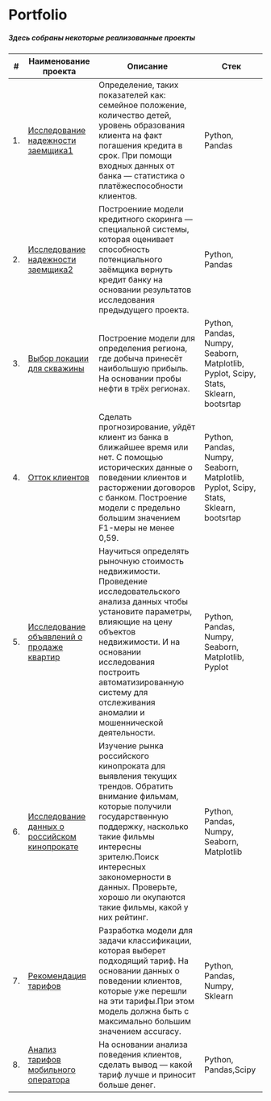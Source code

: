 # Portfolio 
##### Здесь собраны некоторые реализованные проекты


|   #    |                   **Наименование проекта**                                        |                      **Описание**                                         |                   **Стек**                 |
|--------|-----------------------------------------------------------------------------------|---------------------------------------------------------------------------|--------------------------------------------|
|   1.   |[Исследование надежности заемщика1](https://github.com/aigul74/Portfolio/blob/main/Borrower%20reliability%20research/%D0%98%D1%81%D1%81%D0%BB%D0%B5%D0%B4%D0%BE%D0%B2%D0%B0%D0%BD%D0%B8%D0%B5%20%D0%BD%D0%B0%D0%B4%D1%91%D0%B6%D0%BD%D0%BE%D1%81%D1%82%D0%B8%20%D0%B7%D0%B0%D1%91%D0%BC%D1%89%D0%B8%D0%BA%D0%BE%D0%B21.ipynb)           |Определение, таких показателей как: семейное положение, количество детей, уровень образования клиента на факт погашения кредита в срок. При помощи входных данных от банка — статистика о платёжеспособности клиентов.|Python, Pandas|                                          |
|   2.   |[Исследование надежности заемщика2](http://example.com/link "Я ссылка")            |Построениие модели кредитного скоринга — специальной системы, которая оценивает способность потенциального заёмщика вернуть кредит банку на основании результатов исследования предыдущего проекта.|Python, Pandas| 
|   3.   |[Выбор локации для скважины](http://example.com/link "Я ссылка")                   |Построение модели для определения региона, где добыча принесёт наибольшую прибыль. На основании пробы нефти в трёх регионах.|Python, Pandas, Numpy, Seaborn, Matplotlib, Pyplot, Scipy, Stats, Sklearn, bootsrtap|
|   4.   |[Отток клиентов](http://example.com/link "Я ссылка")                               |Сделать прогнозирование, уйдёт клиент из банка в ближайшее время или нет. С помощью исторических данные о поведении клиентов и расторжении договоров с банком. Построение модели с предельно большим значением F1-меры не менее 0,59.|Python, Pandas, Numpy, Seaborn, Matplotlib, Pyplot, Scipy, Stats, Sklearn, bootsrtap|
|   5.   |[Исследование объявлений о продаже квартир](http://example.com/link "Я ссылка")    |Научиться определять рыночную стоимость недвижимости. Проведение исследовательского анализа данных чтобы установите параметры, влияющие на цену объектов недвижимости. И на основании исследования построить автоматизированную систему для отслеживания аномалии и мошеннической деятельности.| Python, Pandas, Numpy, Seaborn, Matplotlib, Pyplot|  
|   6.   |[Исследование данных о российском кинопрокате](http://example.com/link "Я ссылка") |Изучение рынка российского кинопроката для выявления текущих трендов. Обратить внимание фильмам, которые получили государственную поддержку, насколько такие фильмы интересны зрителю.Поиск интересных закономерности в данных. Проверьте, хорошо ли окупаются такие фильмы, какой у них рейтинг. |Python, Pandas, Numpy, Seaborn, Matplotlib| 
|   7.   |[Рекомендация тарифов](http://example.com/link "Я ссылка")                         |Разработка модели для задачи классификации, которая выберет подходящий тариф. На основании данных о поведении клиентов, которые уже перешли на эти тарифы.При этом модель должна быть с максимально большим значением accuracy.| Python, Pandas, Numpy, Sklearn|   
|   8.   |[Анализ тарифов мобильного оператора](http://example.com/link "Я ссылка")| На основании анализа поведения клиентов, сделать вывод — какой тариф лучше и приносит больше денег.|Python, Pandas,Scipy|


